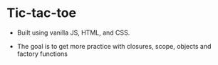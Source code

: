 # Tic-tac-toe

- Built using vanilla JS, HTML, and CSS.

- The goal is to get more practice with closures, scope, objects and factory functions
